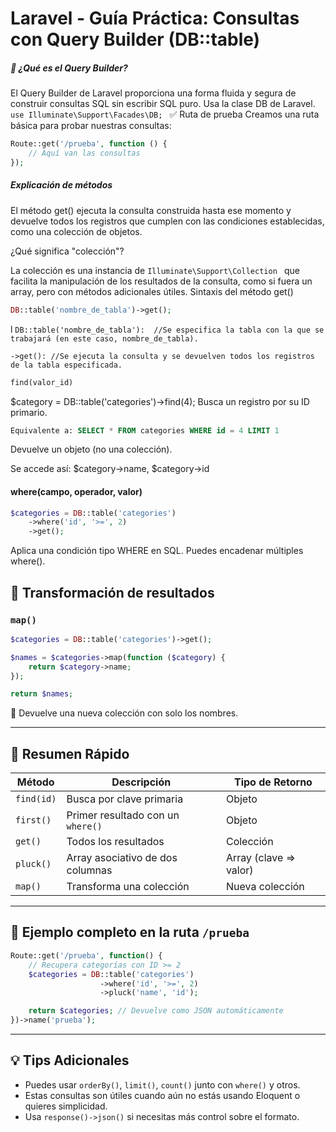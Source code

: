# Laravel - Guía Práctica: Consultas con Query Builder (DB::table)
##### 📌 ¿Qué es el Query Builder?
El Query Builder de Laravel proporciona una forma fluida y segura de construir consultas SQL sin escribir SQL puro. Usa la clase DB de Laravel.
 `use Illuminate\Support\Facades\DB; `
✅ Ruta de prueba
Creamos una ruta básica para probar nuestras consultas:
```php
Route::get('/prueba', function () {
    // Aquí van las consultas
});
```


#####  Explicación de métodos
El método get() ejecuta la consulta construida hasta ese momento y devuelve todos los registros que cumplen con las condiciones establecidas, como una colección de objetos.

¿Qué significa "colección"?

La colección es una instancia de  `Illuminate\Support\Collection ` que facilita la manipulación de los resultados de la consulta, como si fuera un array, pero con métodos adicionales útiles.
Sintaxis del método get()
```php
DB::table('nombre_de_tabla')->get();
```
l
`DB::table('nombre_de_tabla'):  //Se especifica la tabla con la que se trabajará (en este caso, nombre_de_tabla).`

`->get(): //Se ejecuta la consulta y se devuelven todos los registros de la tabla especificada.`





```php
find(valor_id)
```
$category = DB::table('categories')->find(4);
Busca un registro por su ID primario.
```sql
Equivalente a: SELECT * FROM categories WHERE id = 4 LIMIT 1
```
Devuelve un objeto (no una colección).

Se accede así: $category->name, $category->id

#### where(campo, operador, valor)
```php
$categories = DB::table('categories')
    ->where('id', '>=', 2)
    ->get();
```
Aplica una condición tipo WHERE en SQL.
Puedes encadenar múltiples where().





## 🔄 Transformación de resultados

### `map()`

```php
$categories = DB::table('categories')->get();

$names = $categories->map(function ($category) {
    return $category->name;
});

return $names;
```

🔹 Devuelve una nueva colección con solo los nombres.

---

## 🧪 Resumen Rápido

| Método      | Descripción                          | Tipo de Retorno           |
|-------------|--------------------------------------|----------------------------|
| `find(id)`  | Busca por clave primaria             | Objeto                     |
| `first()`   | Primer resultado con un `where()`    | Objeto                     |
| `get()`     | Todos los resultados                 | Colección                  |
| `pluck()`   | Array asociativo de dos columnas     | Array (clave => valor)     |
| `map()`     | Transforma una colección             | Nueva colección            |

---

## 🧾 Ejemplo completo en la ruta `/prueba`

```php
Route::get('/prueba', function() {
    // Recupera categorías con ID >= 2
    $categories = DB::table('categories')
                    ->where('id', '>=', 2)
                    ->pluck('name', 'id');

    return $categories; // Devuelve como JSON automáticamente
})->name('prueba');
```

---

## 💡 Tips Adicionales

- Puedes usar `orderBy()`, `limit()`, `count()` junto con `where()` y otros.
- Estas consultas son útiles cuando aún no estás usando Eloquent o quieres simplicidad.
- Usa `response()->json()` si necesitas más control sobre el formato.
